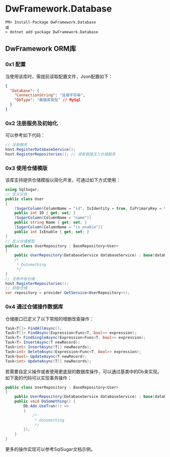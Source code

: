 # DwFramework.Database

```shell
PM> Install-Package DwFramework.Database
或
> dotnet add package DwFramework.Database
```

## DwFramework ORM库

### 0x1 配置

当使用该库时，需提前读取配置文件，Json配置如下：

```json
{
  "Database": {
    "ConnectionString": "连接字符串",
    "DbType": "数据库类型" // MySql
  }
}

```

### 0x2 注册服务及初始化

可以参考如下代码：

```c#
// 注册服务
host.RegisterDatabaseService();
host.RegisterRepositories(); // 或者直接注入仓储服务
```

### 0x3 使用仓储模版

该库支持提供仓储模版以简化开发，可通过如下方式使用：

```c#
using SqlSugar;
// 定义实体
public class User
{
    [SugarColumn(ColumnName = "id", IsIdentity = true, IsPrimaryKey = true)]
    public int ID { get; set; }
    [SugarColumn(ColumnName = "name")]
    public string Name { get; set; }
    [SugarColumn(ColumnName = "is_enable")]
    public int IsEnable { get; set; }
}
// 定义仓储模型
public class UserRepository : BaseRepository<User>
{
    public UserRepository(DatabaseService databaseService) : base(databaseService) { }
    /*
     * DoSomething
     */
}
// 注册所有仓储
host.RegisterRepositories();
// 获取仓储
var repository = provider.GetService<UserRepository>();
```

### 0x4 通过仓储操作数据库

仓储接口已定义了以下常规的增删改查操作：

```c#
Task<T[]> FindAllAsync();
Task<T[]> FindAsync(Expression<Func<T, bool>> expression);
Task<T> FindSingleAsync(Expression<Func<T, bool>> expression);
Task<T> InsertAsync(T newRecord);
Task<int> InsertAsync(T[] newRecords);
Task<int> DeleteAsync(Expression<Func<T, bool>> expression);
Task<bool> UpdateAsync(T newRecord);
Task<int> UpdateAsync(T[] newRecords);
```

若需要自定义操作或者使用更底层的数据库操作，可以通过基类中的Db来实现。如下面的代码可以实现事务操作：

```c#
public class UserRepository : BaseRepository<User>
{
    public UserRepository(DatabaseService databaseService) : base(databaseService) { }
    public void DoSomething() {
      	Db.Ado.UseTran(() =>
        {
            /*
             * DoSomething
             */
        });
    }
}
```

更多的操作实现可以参考SqlSugar文档示例。